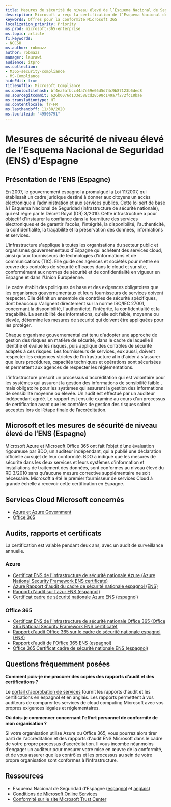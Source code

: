 ```yaml
---
title: Mesures de sécurité de niveau élevé de l’Esquema Nacional de Seguridad (ENS) d’Espagne
description: Microsoft a reçu la certification de l’Esquema Nacional de Seguridad (Infrastructure de Sécurité Nationale) d’Espagne.
keywords: Offres pour la conformité Microsoft 365
localization_priority: Priority
ms.prod: microsoft-365-enterprise
ms.topic: article
f1.keywords:
- NOCSH
ms.author: robmazz
author: robmazz
manager: laurawi
audience: itpro
ms.collection:
- M365-security-compliance
- MS-Compliance
hideEdit: true
titleSuffix: Microsoft Compliance
ms.openlocfilehash: bf4ea5afbcc44a7e59e66d5d74c9b87123b6ded8
ms.sourcegitcommit: 626b0076d133e588cd28598c149a7f272fc18bae
ms.translationtype: HT
ms.contentlocale: fr-FR
ms.lasthandoff: 11/30/2020
ms.locfileid: "49506791"
---
```

# <a name="spain-esquema-nacional-de-seguridad-ens-high-level-security-measures"></a>Mesures de sécurité de niveau élevé de l’Esquema Nacional de Seguridad (ENS) d’Espagne

## <a name="spain-ens-overview"></a>Présentation de l’ENS (Espagne)

En 2007, le gouvernement espagnol a promulgué la Loi 11/2007, qui établissait un cadre juridique destiné à donner aux citoyens un accès électronique à l’administration et aux services publics. Cette loi sert de base à l'Esquema Nacional de Seguridad (infrastructure de sécurité nationale), qui est régie par le Décret Royal (DR) 3/2010. Cette infrastructure a pour objectif d'instaurer la confiance dans la fourniture des services électroniques et de garantir l'accès, l'intégrité, la disponibilité, l'authenticité, la confidentialité, la traçabilité et la préservation des données, informations et services.

L'infrastructure s'applique à toutes les organisations du secteur public et organismes gouvernementaux d'Espagne qui achètent des services cloud, ainsi qu'aux fournisseurs de technologies d'informations et de communications (TIC). Elle guide ces agences et sociétés pour mettre en œuvre des contrôles de sécurité efficaces dans le cloud et sur site, conformément aux normes de sécurité et de confidentialité en vigueur en Espagne et dans l'Union Européenne.

Le cadre établit des politiques de base et des exigences obligatoires que les organismes gouvernementaux et leurs fournisseurs de services doivent respecter. Elle définit un ensemble de contrôles de sécurité spécifiques, dont beaucoup s'alignent directement sur la norme ISO/IEC 27001, concernant la disponibilité, l'authenticité, l'intégrité, la confidentialité et la traçabilité. La sensibilité des informations, qu'elle soit faible, moyenne ou élevée, détermine les mesures de sécurité qui doivent être appliquées pour les protéger.

Chaque organisme gouvernemental est tenu d'adopter une approche de gestion des risques en matière de sécurité, dans le cadre de laquelle il identifie et évalue les risques, puis applique des contrôles de sécurité adaptés à ces risques. Les fournisseurs de services, eux aussi, doivent respecter les exigences strictes de l'infrastructure afin d'aider à s'assurer que leurs procédures, capacités techniques et opérations sont sécurisées et permettent aux agences de respecter les réglementations.

L'infrastructure prescrit un processus d'accréditation qui est volontaire pour les systèmes qui assurent la gestion des informations de sensibilité faible , mais obligatoire pour les systèmes qui assurent la gestion des informations de sensibilité moyenne ou élevée. Un audit est effectué par un auditeur indépendant agréé. Le rapport est ensuite examiné au cours d’un processus de certification avant que les contrôles de gestion des risques soient acceptés lors de l’étape finale de l’accréditation.

## <a name="microsoft-and-spain-ens-high-level-security-measures"></a>Microsoft et les mesures de sécurité de niveau élevé de l’ENS (Espagne)

Microsoft Azure et Microsoft Office 365 ont fait l’objet d’une évaluation rigoureuse par BDO, un auditeur indépendant, qui a publié une déclaration officielle au sujet de leur conformité. BDO a indiqué que les mesures de sécurité dans les deux services et leurs systèmes d’information et installations de traitement des données, sont conformes au niveau élevé du RD 3/2010 sans qu’aucune mesure corrective supplémentaire ne soit nécessaire. Microsoft a été le premier fournisseur de services Cloud à grande échelle à recevoir cette certification en Espagne.

## <a name="microsoft-in-scope-cloud-services"></a>Services Cloud Microsoft concernés

- [Azure et Azure Government](https://aka.ms/AzureCompliance)
- [Office 365](https://go.microsoft.com/fwlink/p/?LinkID=2077751)

## <a name="audits-reports-and-certificates"></a>Audits, rapports et certificats

La certification est valable pendant deux ans, avec un audit de surveillance annuelle.

### <a name="azure"></a>Azure

- [Certificat ENS de l'infrastructure de sécurité nationale Azure (Azure National Security Framework ENS certificate)](https://aka.ms/AzureNationalSecurityFrameworkENSCertificate)
- [ Azure Rapport d'audit du cadre de sécurité nationale espagnol (ENS)](https://aka.ms/AzureNationalSecurityFrameworkAuditReport)
- [Rapport d'audit sur l'azur ENS (espagnol)](https://aka.ms/AzureInformeAuditoriaENS)
- [Certificat cadre de sécurité nationale Azure ENS (espagnol)](https://aka.ms/AzureNationalSecurityFrameworkCertificadoENS)

### <a name="office-365"></a>Office 365

- [Certificat ENS de l'infrastructure de sécurité nationale Office 365 (Office 365 National Security Framework ENS certificate)](https://aka.ms/Office365NationalSecurityFrameworkENSCertificate)
- [Rapport d'audit Office 365 sur le cadre de sécurité nationale espagnol (ENS)](https://aka.ms/Office365NationalSecurityFrameworkAuditReport)
- [Rapport d'audit de l'Office 365 ENS (espagnol)](https://aka.ms/Office365InformeAuditoriaENS)
- [Office 365 Certificat cadre de sécurité nationale ENS (espagnol)](https://aka.ms/Office365NationalSecurityFrameworkCertificadoENS)

## <a name="frequently-asked-questions"></a>Questions fréquemment posées

**Comment puis-je me procurer des copies des rapports d’audit et des certifications ?**

Le [portail d’approbation de services](https://aka.ms/stphelp) fournit les rapports d'audit et les certifications en espagnol et en anglais. Les rapports permettent à vos auditeurs de comparer les services de cloud computing Microsoft avec vos propres exigences légales et réglementaires.

**Où dois-je commencer concernant l'effort personnel de conformité de mon organisation ?**

Si votre organisation utilise Azure ou Office 365, vous pourrez alors tirer parti de l'accréditation et des rapports d'audit ENS Microsoft dans le cadre de votre propre processus d'accréditation. Il vous incombe néanmoins d’engager un auditeur pour mesurer votre mise en œuvre de la conformité, et de vous assurer que les contrôles et les processus au sein de votre propre organisation sont conformes à l’infrastructure.

## <a name="resources"></a>Ressources

- Esquema Nacional de Seguridad d'Espagne ([espagnol](https://administracionelectronica.gob.es/pae_Home/pae_Estrategias/pae_Seguridad_Inicio/pae_Esquema_Nacional_de_Seguridad.html?idioma=sp#.Vwxp82mcGM8) et [anglais](https://administracionelectronica.gob.es/pae_Home/pae_Estrategias/pae_Seguridad_Inicio/pae_Esquema_Nacional_de_Seguridad.html?idioma=en#.VwvcgmmcGM9))
- [Conditions de Microsoft Online Services](https://aka.ms/Online-Services-Terms)
- [Conformité sur le site Microsoft Trust Center](https://www.microsoft.com/trust-center/compliance/compliance-overview)
